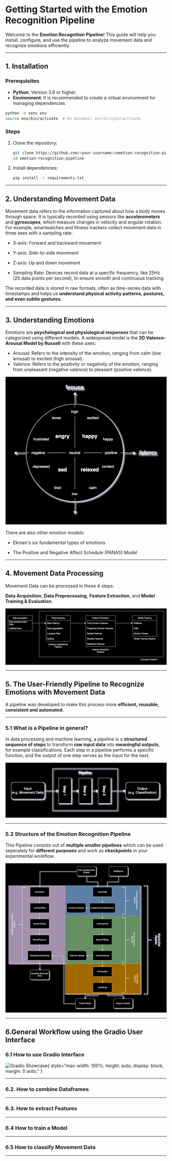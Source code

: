 # Getting Started with the Emotion Recognition Pipeline

Welcome to the **Emotion Recognition Pipeline**! This guide will help you install, configure, and use the pipeline to analyze movement data and recognize emotions efficiently.

---

## **1. Installation**

### Prerequisites

- **Python**: Version 3.8 or higher.
- **Environment**: It is recommended to create a virtual environment for managing dependencies.

```bash
python -m venv env
source env/bin/activate  # On Windows: env\Scripts\activate
```

### Steps

1. Clone the repository:
   ```bash
   git clone https://github.com/<your-username>/emotion-recognition-pipeline.git
   cd emotion-recognition-pipeline
   ```

2. Install dependencies:
   ```bash
   pip install -r requirements.txt
   ```
---
## **2. Understanding Movement Data**

Movement data refers to the information captured about how a body moves through space. It is typically recorded using sensors like **accelerometers** and **gyroscopes**, which measure changes in velocity and angular rotation. For example, smartwatches and fitness trackers collect movement data in three axes with a sampling rate:

- X-axis: Forward and backward movement

- Y-axis: Side-to-side movement

- Z-axis: Up and down movement

- Sampling Rate: Devices record data at a specific frequency, like 25Hz (25 data points per second), to ensure smooth and continuous tracking.

The recorded data is stored in raw formats, often as time-series data with timestamps and helps us **understand physical activity patterns, postures, and even subtle gestures.**

---
## **3. Understanding Emotions**

Emotions are **psychological and physiological responses** that can be categorized using different models. A widespread model is the **2D Valence-Arousal Model by Russell** with these axes:

- Arousal: Refers to the intensity of the emotion, ranging from calm (low arousal) to excited (high arousal).
- Valence: Refers to the positivity or negativity of the emotion, ranging from unpleasant (negative valence) to pleasant (positive valence).

![Emotion Model](images/Valence_Arousal.drawio.svg)

There are also other emotion models:

- Ekman's six fundamental types of emotions

- The Positive and Negative Affect Schedule (PANAS) Model



---
## **4. Movement Data Processing**
Movement Data can be processed in these 4 steps: 

**Data Acquisition**, **Data Preprocessing**, **Feature Extraction**, and **Model Training & Evaluation**.

![Data Processing Workflow](images/Data_Process_BG.drawio.svg)

---
## **5. The User-Friendly Pipeline to Recognize Emotions with Movement Data**

A pipeline was developed to make this process more **efficient, reusable, consistent and automated.**

---

### **5.1 What is a Pipeline in general?**
In data processing and machine learning, a pipeline is a **structured sequence of steps** to transform **raw input data** into **meaningful outputs**, for example classifications. Each step in a pipeline performs a specific function, and the output of one step serves as the input for the next.

![Simple Pipeline](images/Pipeline_Simple.drawio.svg)

---

### **5.2 Structure of the Emotion Recognition Pipeline**

This Pipeline consists out of **multiple smaller pipelines** which can be used seperately for **different purposes** and work as **checkpoints** in your experimental workflow.

![Complete Pipeline](images/Complete_PipelineDiagram_End.drawio.svg)

---
## **6.General Workflow using the Gradio User Interface**

### **6.1 How to use Gradio Interface**

![Gradio Showcase](images/gradiotut.gif){ style="max-width: 100%; height: auto; display: block; margin: 0 auto;" }

---

### **6.2. How to combine Dataframes**

---

### **6.3. How to extract Features**

---

### **6.4 How to train a Model**

---

### **6.5 How to classify Movement Data**

---
